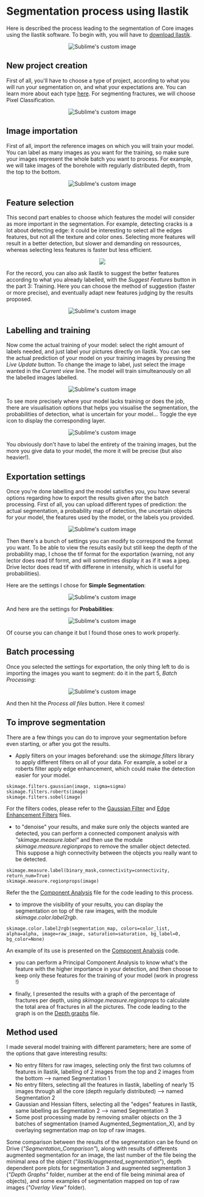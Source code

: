 # **Segmentation process using Ilastik**
Here is described the process leading to the segmentation of Core images using the Ilastik software. 
To begin with, you will have to [download Ilastik](https://www.ilastik.org).

<p align="center">
  <img src="https://i.ytimg.com/vi/SQeRGvHeT3o/maxresdefault.jpg?raw=true" alt="Sublime's custom image"/>
</p>

## **New project creation**
First of all, you'll have to choose a type of project, according to what you will run your segmentation on, and what your expectations are. You can learn more about each type [here](https://www.ilastik.org/documentation/index.html).
For segmenting fractures, we will choose Pixel Classification.

<p align="center">
  <img src="https://user-images.githubusercontent.com/94477034/228227644-efe32921-57ce-43b6-9db9-1a4beeac98c0.png?raw=true" alt="Sublime's custom image"/>
</p>


## **Image importation**
First of all, import the reference images on which you will train your model. You can label as many images as you want for the training, so make sure your images represent the whole batch you want to process. For example, we will take images of the borehole with regularly distributed depth, from the top to the bottom.

<p align="center">
  <img src="https://user-images.githubusercontent.com/94477034/228198685-1441c698-2a0a-4c04-8128-44b141ab84e1.png?raw=true" alt="Sublime's custom image"/>
</p>

## **Feature selection**
This second part enables to choose which features the model will consider as more important in the segmentation. For example, detecting cracks is a lot about detecting edge: it could be interesting to select all the edges features, but not all the texture and color ones. Selecting more features will result in a better detection, but slower and demanding on ressources, whereas selecting less features is faster but less efficient. 

<p align="center">
  <img src="https://user-images.githubusercontent.com/94477034/228201472-1c8666e8-14f7-44ce-af2e-1ef130c3e24e.png"/>
</p>

For the record, you can also ask Ilastik to suggest the better features according to what you already labelled, with the *Suggest Features* button in the part 3: Training. Here you can choose the method of suggestion (faster or more precise), and eventually adapt new features judging by the results proposed.

<p align="center">
  <img src="https://user-images.githubusercontent.com/94477034/228229945-48785921-5611-4b38-9926-63d02cda1f96.png?raw=true" alt="Sublime's custom image"/>
</p>

## **Labelling and training**
Now come the actual training of your model: select the right amount of labels needed, and just label your pictures directly on Ilastik. You can see the actual prediction of your model on your training images by pressing the *Live Update* button.
To change the image to label, just select the image wanted in the *Current view* line. The model will train simulteanously on all the labelled images labelled.

<p align="center">
  <img src="https://user-images.githubusercontent.com/94477034/228201751-c4a10751-a310-4532-8c5a-697ac4964636.png?raw=true" alt="Sublime's custom image"/>
</p>

To see more precisely where your model lacks training or does the job, there are visualisation options that helps you visualise the segmentation, the probabilities of detection, what is uncertain for your model... Toggle the eye icon to display the corresponding layer.

<p align="center">
  <img src="https://user-images.githubusercontent.com/94477034/228231243-b8f59958-94e3-4031-ac12-a979d502f51d.png?raw=true" alt="Sublime's custom image"/>
</p>

You obviously don't have to label the entirety of the training images, but the more you give data to your model, the more it will be precise (but also heavier!).

## **Exportation settings**
Once you're done labelling and the model satisfies you, you have several options regarding how to export the results given after the batch processing. First of all, you can upload different types of prediction: the actual segmentation, a probability map of detection, the uncertain objects for your model, the features used by the model, or the labels you provided.

<p align="center">
  <img src="https://user-images.githubusercontent.com/94477034/228232803-3a18ac77-4980-4255-80ea-63dce46f69b9.png?raw=true" alt="Sublime's custom image"/>
</p>

Then there's a bunch of settings you can modify to correspond the format you want. To be able to view the results easily but still keep the depth of the probability map, I chose the tif format for the exportation (warning, not any lector does read tif formt, and will sometimes display it as if it was a jpeg. Drive lector does read tif with differene in intensity, which is useful for probabilities).

Here are the settings I chose for **Simple Segmentation**:

<p align="center">
  <img src="https://user-images.githubusercontent.com/94477034/228232924-345aebe1-a0a3-4dd3-bcdd-a0d95ce1c827.png?raw=true" alt="Sublime's custom image"/>
</p>

And here are the settings for **Probabilities**:

<p align="center">
  <img src="https://user-images.githubusercontent.com/94477034/228236125-1bc14fd6-8bdd-4f1c-818b-9f2029131946.png?raw=true" alt="Sublime's custom image"/>
</p>

Of course you can change it but I found those ones to work properly.

## **Batch processing**
Once you selected the settings for exportation, the only thing left to do is importing the images you want to segment: do it in the part 5, *Batch Processing*:

<p align="center">
  <img src="https://user-images.githubusercontent.com/94477034/228239661-74a6512c-6d45-40a8-8541-1ef7d8929d32.png?raw=true" alt="Sublime's custom image"/>
</p>

And then hit the *Process all files* button. Here it comes!

## **To improve segmentation**
There are a few things you can do to improve your segmentation before even starting, or after you got the results.

- Apply filters on your images beforehand: use the *skimage.filters* library to apply different filters on all of your data. For example, a sobel or a roberts filter apply edge enhancement, which could make the detection easier for your model.
```
skimage.filters.gaussian(image, sigma=sigma)
skimage.filters.roberts(image)
skimage.filters.sobel(image)
```
For the filters codes, please refer to the [Gaussian Filter](Filters.py) and [Edge Enhancement Filters](edge.py) files.
- to "denoise" your results, and make sure only the objects wanted are detected, you can perform a connected component analysis with *"skimage.measure.label"* and then use the module *skimage.measure.regionprops* to remove the smaller object detected. This suppose a high connectivity between the objects you really want to be detected.
```
skimage.measure.label(binary_mask,connectivity=connectivity, return_num=True)
skimage.measure.regionprops(image)
```
Refer the the [Component Analysis](Component_analysis.py) file for the code leading to this process.
- to improve the visibility of your results, you can display the segmentation on top of the raw images, with the module *skimage.color.label2rgb*. 
```
skimage.color.label2rgb(segmentation_map, colors=color_list, alpha=alpha, image=raw_image, saturation=saturation, bg_label=0, bg_color=None)
```
An example of its use is presented on the [Component Analysis](Component_analysis.py) code.
- you can perform a Principal Component Analysis to know what's the feature with the higher importance in your detection, and then choose to keep only these features for the training of your model (work in progress !)

- finally, I presented the results with a graph of the percentage of fractures per depth, using *skimage.measure.regionprops* to calculate the total area of fractures in all the pictures. The code leading to the graph is on the [Depth graphs](all_depth_graph.py) file.

## **Method used**
I made several model training with different parameters; here are some of the options that gave interesting results:
- No entry filters for raw images, selecting only the first two columns of features in Ilastik, labelling of 2 images from the top and 2 images from the bottom --> named Segmentation 1
- No entry filters, selecting all the features in Ilastik, labelling of nearly 15 images through all the core (depth regularly distributed) --> named Segmentation 2
- Gaussian and Hessian filters, selecting all the "edges" features in Ilastik, same labelling as Segmentation 2 --> named Segmentation 3
- Some post processing made by removing smaller objects on the 3 batches of segmentation (named Augmented_Segmentation_X), and by overlaying segmentation map on top of raw images.

Some comparison between the results of the segmentation can be found on Drive (*"Segmentation_Comparison"*), along with results of differents augmented segmentation for an image, the last number of the file being the minimal area of the object ("*ilastik/augmented_segmentation*"), depth dependent pore plots for segmentation 3 and augmented segmentation 3 (*"Depth Graphs"* folder, number at the end of file being minimal area of objects), and some examples of segmentation mapped on top of raw images (*"Overlay View"* folder).
